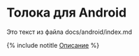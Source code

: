 # Толока для Android

Это текст из файла docs/android/index.md

{% include notitle [Описание](_includes/index.md) %}
